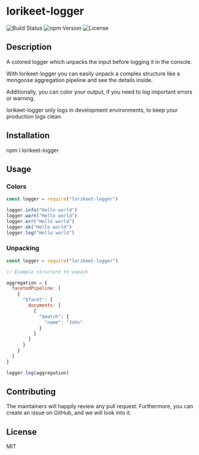 # lorikeet-logger

![Build Status](https://img.shields.io/github/actions/workflow/status/whatar/parrot-logger/test.yml)
![npm Version](https://npm.im/@whatar/parrot-logger)
![License](https://img.shields.io/npm/l/parrot-logger)

## Description

A colored logger which unpacks the input before logging it in the console.

With lorikeet-logger you can easily unpack a complex structure like a mongoose aggregation pipeline and see the details inside.

Additionally, you can color your output, if you need to log important errors or warning.

lorikeet-logger only logs in development environments, to keep your production logs clean.

## Installation

npm i lorikeet-logger

## Usage

### Colors
```javascript
const logger = require("lorikeet-logger")

logger.info("Hello world")
logger.warn("Hello world")
logger.err("Hello world")
logger.ok("Hello world")
logger.log("Hello world")
```

### Unpacking

```javascript
const logger = require("lorikeet-logger")

// Example structure to unpack

aggregation = {
  facetedPipeline: [
    {
      "$facet": {
        documents: [
          {
            "$match": {
              "name": "John"
            }
          }
        ]
      }
    }
  ]
}

logger.log(aggregation)
```

## Contributing

The maintainers will happily review any pull request. Furthermore, you can create an issue on GitHub, and we will look into it.

## License

MIT
